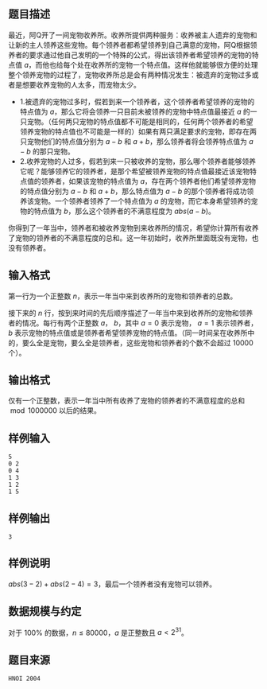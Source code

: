 ## 题目描述

最近，阿Q开了一间宠物收养所。收养所提供两种服务：收养被主人遗弃的宠物和让新的主人领养这些宠物。每个领养者都希望领养到自己满意的宠物，阿Q根据领养者的要求通过他自己发明的一个特殊的公式，得出该领养者希望领养的宠物的特点值 $a$，而他也给每个处在收养所的宠物一个特点值。这样他就能够很方便的处理整个领养宠物的过程了，宠物收养所总是会有两种情况发生：被遗弃的宠物过多或者是想要收养宠物的人太多，而宠物太少。

- $1.$被遗弃的宠物过多时，假若到来一个领养者，这个领养者希望领养的宠物的特点值为 $a$，那么它将会领养一只目前未被领养的宠物中特点值最接近 $a$ 的一只宠物。（任何两只宠物的特点值都不可能是相同的，任何两个领养者的希望领养宠物的特点值也不可能是一样的）如果有两只满足要求的宠物，即存在两只宠物他们的特点值分别为 $a-b$ 和 $a+b$，那么领养者将会领养特点值为 $a-b$ 的那只宠物。
- $2.$收养宠物的人过多，假若到来一只被收养的宠物，那么哪个领养者能够领养它呢？能够领养它的领养者，是那个希望被领养宠物的特点值最接近该宠物特点值的领养者，如果该宠物的特点值为 $a$，存在两个领养者他们希望领养宠物的特点值分别为 $a-b$ 和 $a+b$，那么特点值为 $a-b$ 的那个领养者将成功领养该宠物。一个领养者领养了一个特点值为 $a$ 的宠物，而它本身希望领养的宠物的特点值为 $b$，那么这个领养者的不满意程度为 $abs(a-b)$。

你得到了一年当中，领养者和被收养宠物到来收养所的情况，希望你计算所有收养了宠物的领养者的不满意程度的总和。这一年初始时，收养所里面既没有宠物，也没有领养者。

## 输入格式

第一行为一个正整数 $n$，表示一年当中来到收养所的宠物和领养者的总数。

接下来的 $n$ 行，按到来时间的先后顺序描述了一年当中来到收养所的宠物和领养者的情况。每行有两个正整数 $a$， $b$，其中 $a=0$ 表示宠物， $a=1$ 表示领养者， $b$ 表示宠物的特点值或是领养者希望领养宠物的特点值。（同一时间呆在收养所中的，要么全是宠物，要么全是领养者，这些宠物和领养者的个数不会超过 $10000$ 个）。

## 输出格式

仅有一个正整数，表示一年当中所有收养了宠物的领养者的不满意程度的总和 $\bmod 1000000$ 以后的结果。

## 样例输入

```plain
5
0 2
0 4
1 3
1 2
1 5
```

## 样例输出

```plain
3
```

## 样例说明

$abs(3-2)+abs(2-4)=3$，最后一个领养者没有宠物可以领养。

## 数据规模与约定

对于 $100\%$ 的数据，$n\le 80000$，$a$ 是正整数且 $a<2^{31}$。

## 题目来源

$\texttt{HNOI 2004}$